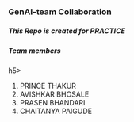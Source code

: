 <h3>GenAI-team Collaboration </h3>
<h5>This Repo is created for PRACTICE</h5>
<h5>Team members </h5>h5>
<ol>
  <li>PRINCE THAKUR</li>
  <li>AVISHKAR BHOSALE</li>
  <li>PRASEN BHANDARI</li>
  <li>CHAITANYA PAIGUDE</li>
</ol>
